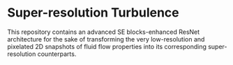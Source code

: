 # Super-resolution Turbulence
This repository contains an advanced SE blocks-enhanced ResNet architecture for the sake of transforming the very low-resolution and pixelated 2D snapshots of fluid flow properties into its corresponding super-resolution counterparts.
